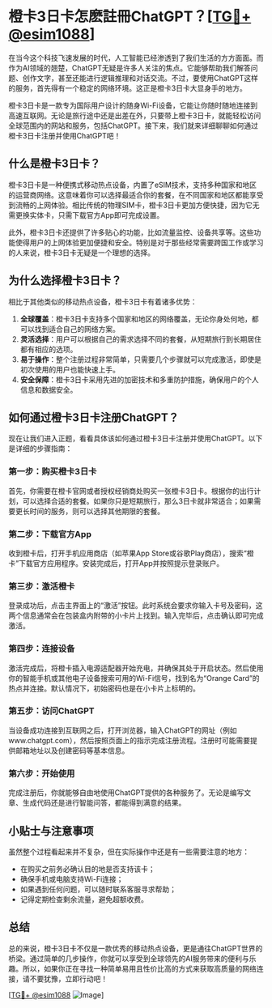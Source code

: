 # 橙卡3日卡怎麽註冊ChatGPT？[[TG💪+ @esim1088](https://t.me/s/esim1088)]

在当今这个科技飞速发展的时代，人工智能已经渗透到了我们生活的方方面面。而作为AI领域的翘楚，ChatGPT无疑是许多人关注的焦点。它能够帮助我们解答问题、创作文字，甚至还能进行逻辑推理和对话交流。不过，要使用ChatGPT这样的服务，首先得有一个稳定的网络环境。这正是橙卡3日卡大显身手的地方。

橙卡3日卡是一款专为国际用户设计的随身Wi-Fi设备，它能让你随时随地连接到高速互联网。无论是旅行途中还是出差在外，只要带上橙卡3日卡，就能轻松访问全球范围内的网站和服务，包括ChatGPT。接下来，我们就来详细聊聊如何通过橙卡3日卡注册并使用ChatGPT吧！

## 什么是橙卡3日卡？

橙卡3日卡是一种便携式移动热点设备，内置了eSIM技术，支持多种国家和地区的运营商网络。这意味着你可以选择最适合你的套餐，在不同国家和地区都能享受到流畅的上网体验。相比传统的物理SIM卡，橙卡3日卡更加方便快捷，因为它无需更换实体卡，只需下载官方App即可完成设置。

此外，橙卡3日卡还提供了许多贴心的功能，比如流量监控、设备共享等。这些功能使得用户的上网体验更加便捷和安全。特别是对于那些经常需要跨国工作或学习的人来说，橙卡3日卡无疑是一个理想的选择。

## 为什么选择橙卡3日卡？

相比于其他类似的移动热点设备，橙卡3日卡有着诸多优势：

1. **全球覆盖**：橙卡3日卡支持多个国家和地区的网络覆盖，无论你身处何地，都可以找到适合自己的网络方案。
2. **灵活选择**：用户可以根据自己的需求选择不同的套餐，从短期旅行到长期居住都有相应的选项。
3. **易于操作**：整个注册过程非常简单，只需要几个步骤就可以完成激活，即使是初次使用的用户也能快速上手。
4. **安全保障**：橙卡3日卡采用先进的加密技术和多重防护措施，确保用户的个人信息和数据安全。

## 如何通过橙卡3日卡注册ChatGPT？

现在让我们进入正题，看看具体该如何通过橙卡3日卡注册并使用ChatGPT。以下是详细的步骤指南：

### 第一步：购买橙卡3日卡

首先，你需要在橙卡官网或者授权经销商处购买一张橙卡3日卡。根据你的出行计划，可以选择合适的套餐。如果你只是短期旅行，那么3日卡就非常适合；如果需要更长时间的服务，则可以选择其他期限的套餐。

### 第二步：下载官方App

收到橙卡后，打开手机应用商店（如苹果App Store或谷歌Play商店），搜索“橙卡”下载官方应用程序。安装完成后，打开App并按照提示登录账户。

### 第三步：激活橙卡

登录成功后，点击主界面上的“激活”按钮。此时系统会要求你输入卡号及密码，这两个信息通常会在包装盒内附带的小卡片上找到。输入完毕后，点击确认即可完成激活。

### 第四步：连接设备

激活完成后，将橙卡插入电源适配器开始充电，并确保其处于开启状态。然后使用你的智能手机或其他电子设备搜索可用的Wi-Fi信号，找到名为“Orange Card”的热点并连接。默认情况下，初始密码也是在小卡片上标明的。

### 第五步：访问ChatGPT

当设备成功连接到互联网之后，打开浏览器，输入ChatGPT的网址（例如www.chatgpt.com），然后按照页面上的指示完成注册流程。注册时可能需要提供邮箱地址以及创建密码等基本信息。

### 第六步：开始使用

完成注册后，你就能够自由地使用ChatGPT提供的各种服务了。无论是编写文章、生成代码还是进行智能问答，都能得到满意的结果。

## 小贴士与注意事项

虽然整个过程看起来并不复杂，但在实际操作中还是有一些需要注意的地方：

- 在购买之前务必确认目的地是否支持该卡；
- 确保手机或电脑支持Wi-Fi连接；
- 如果遇到任何问题，可以随时联系客服寻求帮助；
- 记得定期检查剩余流量，避免超额收费。

## 总结

总的来说，橙卡3日卡不仅是一款优秀的移动热点设备，更是通往ChatGPT世界的桥梁。通过简单的几步操作，你就可以享受到全球领先的AI服务带来的便利与乐趣。所以，如果你正在寻找一种简单易用且性价比高的方式来获取高质量的网络连接，请不要犹豫，立即行动吧！

[[TG💪+ @esim1088](https://t.me/s/esim1088) ![Image](https://i.postimg.cc/4NQfJmqS/Snipaste-2025-05-13-00-14-12.png)]